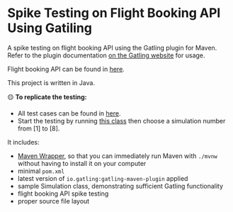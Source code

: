Spike Testing on Flight Booking API Using Gatiling 
============================================

A spike testing on flight booking API using the Gatling plugin for Maven. Refer to the plugin documentation
[on the Gatling website](https://gatling.io/docs/current/extensions/maven_plugin/) for usage.

Flight booking API can be found in [here](https://github.com/sameerean/flight-booking/tree/master?tab=readme-ov-file#markdown-header-api-documentation-and-integration-testing). 

This project is written in Java.

:yellow_circle: **To replicate the testing:**

* All test cases can be found in [here](src/test/java/flightbookingDB). 
* Start the testing by running [this class](src/test/java/Engine.java) then choose a simulation number from [1] to [8].

It includes:

* [Maven Wrapper](https://maven.apache.org/wrapper/), so that you can immediately run Maven with `./mvnw` without having
  to install it on your computer
* minimal `pom.xml`
* latest version of `io.gatling:gatling-maven-plugin` applied
* sample Simulation class,
  demonstrating sufficient Gatling functionality
* flight booking API spike testing 
* proper source file layout
